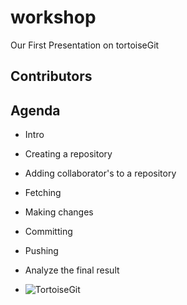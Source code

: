 # workshop
Our First Presentation on tortoiseGit

## Contributors

## Agenda
- Intro
- Creating a repository
- Adding collaborator's to a repository
- Fetching
- Making changes
- Committing
- Pushing
- Analyze the final result

- ![TortoiseGit](https://upload.wikimedia.org/wikipedia/commons/8/88/TortoiseGit_logo.svg)
